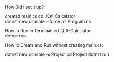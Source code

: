 How Did i set it up?

created main.cs
cd .\C#-Calculator\
dotnet new console --force
rm Program.cs

How to Run in Terminal:
cd .\C#-Calculator\
dotnet run

How to Create and Run without creating main.cs: 

dotnet new console -o Project
cd Project 
dotnet run
